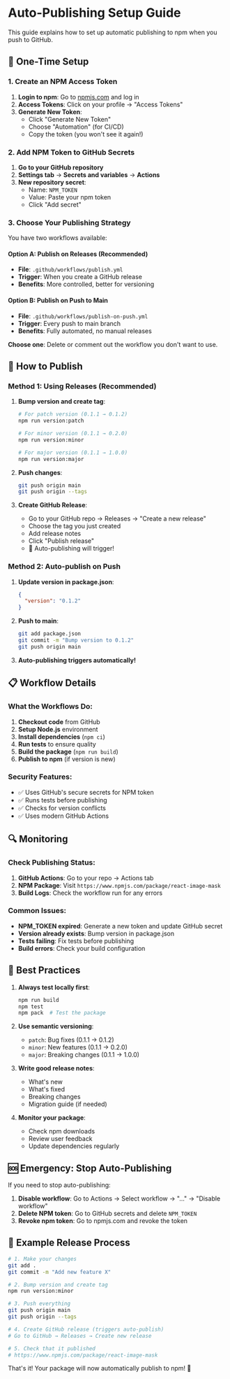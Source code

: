 # Auto-Publishing Setup Guide

This guide explains how to set up automatic publishing to npm when you push to GitHub.

## 🔧 One-Time Setup

### 1. Create an NPM Access Token

1. **Login to npm**: Go to [npmjs.com](https://www.npmjs.com/) and log in
2. **Access Tokens**: Click on your profile → "Access Tokens"
3. **Generate New Token**: 
   - Click "Generate New Token"
   - Choose "Automation" (for CI/CD)
   - Copy the token (you won't see it again!)

### 2. Add NPM Token to GitHub Secrets

1. **Go to your GitHub repository**
2. **Settings tab** → **Secrets and variables** → **Actions**
3. **New repository secret**:
   - Name: `NPM_TOKEN`
   - Value: Paste your npm token
   - Click "Add secret"

### 3. Choose Your Publishing Strategy

You have two workflows available:

#### Option A: Publish on Releases (Recommended)
- **File**: `.github/workflows/publish.yml`
- **Trigger**: When you create a GitHub release
- **Benefits**: More controlled, better for versioning

#### Option B: Publish on Push to Main
- **File**: `.github/workflows/publish-on-push.yml`
- **Trigger**: Every push to main branch
- **Benefits**: Fully automated, no manual releases

**Choose one**: Delete or comment out the workflow you don't want to use.

## 🚀 How to Publish

### Method 1: Using Releases (Recommended)

1. **Bump version and create tag**:
   ```bash
   # For patch version (0.1.1 → 0.1.2)
   npm run version:patch
   
   # For minor version (0.1.1 → 0.2.0)
   npm run version:minor
   
   # For major version (0.1.1 → 1.0.0)
   npm run version:major
   ```

2. **Push changes**:
   ```bash
   git push origin main
   git push origin --tags
   ```

3. **Create GitHub Release**:
   - Go to your GitHub repo → Releases → "Create a new release"
   - Choose the tag you just created
   - Add release notes
   - Click "Publish release"
   - 🎉 Auto-publishing will trigger!

### Method 2: Auto-publish on Push

1. **Update version in package.json**:
   ```json
   {
     "version": "0.1.2"
   }
   ```

2. **Push to main**:
   ```bash
   git add package.json
   git commit -m "Bump version to 0.1.2"
   git push origin main
   ```

3. **Auto-publishing triggers automatically!**

## 📋 Workflow Details

### What the Workflows Do:

1. **Checkout code** from GitHub
2. **Setup Node.js** environment
3. **Install dependencies** (`npm ci`)
4. **Run tests** to ensure quality
5. **Build the package** (`npm run build`)
6. **Publish to npm** (if version is new)

### Security Features:

- ✅ Uses GitHub's secure secrets for NPM token
- ✅ Runs tests before publishing
- ✅ Checks for version conflicts
- ✅ Uses modern GitHub Actions

## 🔍 Monitoring

### Check Publishing Status:

1. **GitHub Actions**: Go to your repo → Actions tab
2. **NPM Package**: Visit `https://www.npmjs.com/package/react-image-mask`
3. **Build Logs**: Check the workflow run for any errors

### Common Issues:

- **NPM_TOKEN expired**: Generate a new token and update GitHub secret
- **Version already exists**: Bump version in package.json
- **Tests failing**: Fix tests before publishing
- **Build errors**: Check your build configuration

## 🎯 Best Practices

1. **Always test locally first**:
   ```bash
   npm run build
   npm test
   npm pack  # Test the package
   ```

2. **Use semantic versioning**:
   - `patch`: Bug fixes (0.1.1 → 0.1.2)
   - `minor`: New features (0.1.1 → 0.2.0)
   - `major`: Breaking changes (0.1.1 → 1.0.0)

3. **Write good release notes**:
   - What's new
   - What's fixed
   - Breaking changes
   - Migration guide (if needed)

4. **Monitor your package**:
   - Check npm downloads
   - Review user feedback
   - Update dependencies regularly

## 🆘 Emergency: Stop Auto-Publishing

If you need to stop auto-publishing:

1. **Disable workflow**: Go to Actions → Select workflow → "..." → "Disable workflow"
2. **Delete NPM token**: Go to GitHub secrets and delete `NPM_TOKEN`
3. **Revoke npm token**: Go to npmjs.com and revoke the token

## 📝 Example Release Process

```bash
# 1. Make your changes
git add .
git commit -m "Add new feature X"

# 2. Bump version and create tag
npm run version:minor

# 3. Push everything
git push origin main
git push origin --tags

# 4. Create GitHub release (triggers auto-publish)
# Go to GitHub → Releases → Create new release

# 5. Check that it published
# https://www.npmjs.com/package/react-image-mask
```

That's it! Your package will now automatically publish to npm! 🎉 